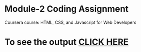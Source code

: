 # Module-2 Coding Assignment

Coursera course: HTML, CSS, and Javascript for Web Developers

# To see the output [CLICK HERE](https://google.com)
